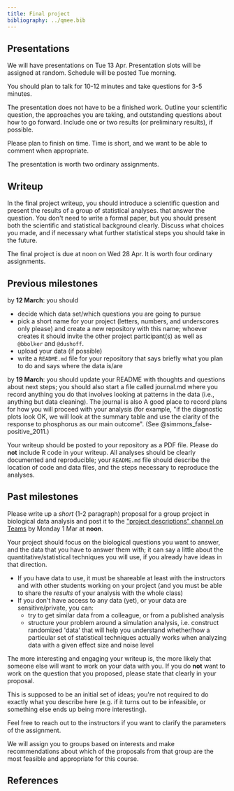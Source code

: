 ```yaml
---
title: Final project
bibliography: ../qmee.bib
---
```


## Presentations

We will have presentations on Tue 13 Apr. Presentation slots will be assigned at random. Schedule will be posted Tue morning.

You should plan to talk for 10-12 minutes and take questions for 3-5 minutes. 

The presentation does not have to be a finished work. Outline your scientific question, the approaches you are taking, and outstanding questions about how to go forward. Include one or two results (or preliminary results), if possible.

Please plan to finish on time. Time is short, and we want to be able to comment when appropriate.

The presentation is worth two ordinary assignments. 

## Writeup 

In the final project writeup, you should introduce a scientific question and present the results of a group of statistical analyses. that answer the question. You don't need to write a formal paper, but you should present both the scientific and statistical background clearly. Discuss what choices you made, and if necessary what further statistical steps you should take in the future.

The final project is due at noon on Wed 28 Apr. It is worth four ordinary assignments. 

## Previous milestones

by **12 March**: you should

* decide which data set/which questions you are going to pursue
* pick a short name for your project (letters, numbers, and underscores only please) and create a new repository with this name; whoever creates it should invite the other project participant(s) as well as `@bbolker` and `@dushoff`.
* upload your data (if possible)
* write a `README.md` file for your repository that says briefly what you plan to do and says where the data is/are

by **19 March**: you should update your README with thoughts and questions about next steps; you should also start a file called journal.md where you record anything you do that involves looking at patterns in the data (i.e., anything but data cleaning). The journal is also A good place to record plans for how you will proceed with your analysis (for example, "if the diagnostic plots look OK, we will look at the summary table and use the clarity of the response to phosphorus as our main outcome". (See @simmons_false-positive_2011.)

Your writeup should be posted to your repository as a PDF file. Please do **not** include R code in your writeup. All analyses should be clearly documented and reproducible; your `README.md` file should describe the location of code and data files, and the steps necessary to reproduce the analyses.

## Past milestones

Please write up a *short* (1-2 paragraph) proposal for a group project in biological data analysis and post it to the ["project descriptions" channel on Teams](https://teams.microsoft.com/l/channel/19%3ae5bc4646fdd24b209ebcd76e98a98977%40thread.tacv2/project%2520descriptions?groupId=f81633df-ce5f-48f1-81b3-bedfdab309ab&tenantId=44376307-b429-42ad-8c25-28cd496f4772) by Monday 1 Mar at __noon__.

Your project should focus on the biological questions you want to answer, and the data that you have to answer them with; it can say a little about the quantitative/statistical techniques you will use, if you already have ideas in that direction. 

* If you have data to use, it must be shareable at least with the instructors and with other students working on your project (and you must be able to share the *results* of your analysis with the whole class)
* If you don't have access to any data (yet), or your data are sensitive/private, you can:
    * try to get similar data from a colleague, or from a published analysis
	* structure your problem around a simulation analysis, i.e. construct randomized 'data' that will help you understand whether/how a particular set of statistical techniques actually works when analyzing data with a given effect size and noise level

The more interesting and engaging your writeup is, the more likely that someone else will want to work on your data with you. If you do **not** want to work on the question that you proposed, please state that clearly in your proposal.

This is supposed to be an initial set of ideas; you're not required to do exactly what you describe here (e.g. if it turns out to be infeasible, or something else ends up being more interesting).

Feel free to reach out to the instructors if you want to clarify the parameters of the assignment.

We will assign you to groups based on interests and make recommendations about which of the proposals from that group are the most feasible and appropriate for this course.


## References
